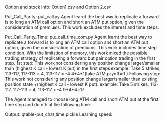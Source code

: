Option and stock info: Option1.csv and Option 2.csv 

Put_Call_Parity: put_call.py
Agent learnt the best way to replicate a forward is to long an ATM call option and short an ATM put option, given the consideration of premiums. This work excludes the interest and time steps.

 Put_Call_Parity_Time: put_call_time_com.py
Agent learnt the best way to replicate a forward is to long an ATM call option and short an ATM put option, given the consideration of premiums. This work includes time step condition. 
With the limitation of memory, this work mixed the possible trading strategy of replicating a forward but pair option trading in the first step. 
1st step:
This work not considering any position change larger/smaller than (highest K call - lowest K put) in the first steps
example: 
Take 5 strikes, 113-117, 117-113 = 4, 113-117 = -4
4+4+1(take ATM,payoff=0 )
Following step:
This work not considering any position change larger/smaller than existing position state +(highest K call - lowest K put).
example: 
Take 5 strikes, 113-117, 117-113 = 4, 113-117 = -4
9+4+4=17

The Agent managed to choose long ATM call and short ATM put at the first time step and do nth at the following time.

Output: qtable-put_chat_time.pickle
Learning speed: 
